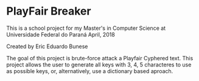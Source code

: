 #  PlayFair Breaker
This is a school project for my Master's in Computer Science at Universidade Federal do Paraná
April, 2018

Created by Eric Eduardo Bunese

The goal of this project is brute-force attack a Playfair Cyphered text.
This project allows the user to generate all keys with 3, 4, 5 characteres to use as possible keys, or, alternatively, use a dictionary based aproach.
